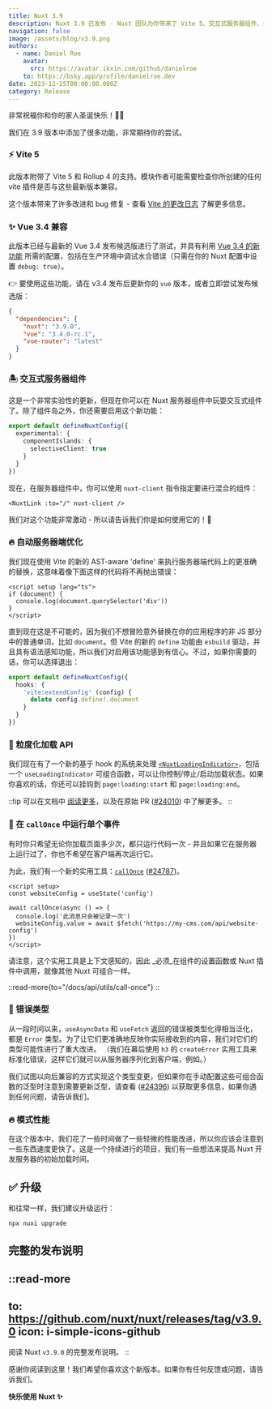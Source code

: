 ```yaml
---
title: Nuxt 3.9
description: Nuxt 3.9 已发布 - Nuxt 团队为你带来了 Vite 5、交互式服务器组件、新的可组合功能、新的加载 API 等圣诞礼物。
navigation: false
image: /assets/blog/v3.9.png
authors:
  - name: Daniel Roe
    avatar:
      src: https://avatar.ikxin.com/github/danielroe
    to: https://bsky.app/profile/danielroe.dev
date: 2023-12-25T00:00:00.000Z
category: Release
---
```


非常祝福你和你的家人圣诞快乐！🎁🎄

我们在 3.9 版本中添加了很多功能，非常期待你的尝试。

### ⚡️ Vite 5

此版本附带了 Vite 5 和 Rollup 4 的支持。模块作者可能需要检查你所创建的任何 vite 插件是否与这些最新版本兼容。

这个版本带来了许多改进和 bug 修复 - 查看 [Vite 的更改日志](https://vite.zhcndoc.com/guide/migration.html#migration-from-v4) 了解更多信息。

### ✨ Vue 3.4 兼容

此版本已经与最新的 Vue 3.4 发布候选版进行了测试，并具有利用 [Vue 3.4 的新功能](https://blog.vuejs.org/posts/vue-3-4) 所需的配置，包括在生产环境中调试水合错误（只需在你的 Nuxt 配置中设置 `debug: true`）。

👉 要使用这些功能，请在 v3.4 发布后更新你的 `vue` 版本，或者立即尝试发布候选版：

```json [package.json]
{
  "dependencies": {
    "nuxt": "3.9.0",
    "vue": "3.4.0-rc.1",
    "vue-router": "latest"
  }
}
```

### 🏝️ 交互式服务器组件

这是一个非常实验性的更新，但现在你可以在 Nuxt 服务器组件中玩耍交互式组件了。除了组件岛之外，你还需要启用这个新功能：

```ts [nuxt.config.ts]
export default defineNuxtConfig({
  experimental: {
    componentIslands: {
      selectiveClient: true
    }
  }
})
```

现在，在服务器组件中，你可以使用 `nuxt-client` 指令指定要进行混合的组件：

```vue [components/SomeComponent.server.vue]
<NuxtLink :to="/" nuxt-client />
```

我们对这个功能非常激动 - 所以请告诉我们你是如何使用它的！🙏

### 🔥 自动服务器端优化

我们现在使用 Vite 的新的 AST-aware 'define' 来执行服务器端代码上的更准确的替换，这意味着像下面这样的代码将不再抛出错误：

```vue [app.vue]
<script setup lang="ts">
if (document) {
  console.log(document.querySelector('div'))
}
</script>
```

直到现在这是不可能的，因为我们不想冒险意外替换在你的应用程序的非 JS 部分中的普通单词，比如 `document`。但 Vite 的新的 `define` 功能由 `esbuild` 驱动，并且具有语法感知功能，所以我们对启用该功能感到有信心。不过，如果你需要的话，你可以选择退出：

```ts [nuxt.config.ts]
export default defineNuxtConfig({
  hooks: {
    'vite:extendConfig' (config) {
      delete config.define!.document
    }
  }
})
```

### 🚦 粒度化加载 API

我们现在有了一个新的基于 hook 的系统来处理 [`<NuxtLoadingIndicator>`](/docs/api/components/nuxt-loading-indicator)，包括一个 `useLoadingIndicator` 可组合函数，可以让你控制/停止/启动加载状态。如果你喜欢的话，你还可以挂钩到 `page:loading:start` 和 `page:loading:end`。

::tip
可以在文档中 [阅读更多](/docs/api/composables/use-loading-indicator)，以及在原始 PR ([#24010](https://github.com/nuxt/nuxt/pull/24010)) 中了解更多。
::

### 🏁 在 `callOnce` 中运行单个事件

有时你只希望无论你加载页面多少次，都只运行代码一次 - 并且如果它在服务器上运行过了，你也不希望在客户端再次运行它。

为此，我们有一个新的实用工具：[`callOnce`](/docs/api/utils/call-once) ([#24787](https://github.com/nuxt/nuxt/pull/24787))。

```vue [app.vue]
<script setup>
const websiteConfig = useState('config')

await callOnce(async () => {
  console.log('此消息只会被记录一次')
  websiteConfig.value = await $fetch('https://my-cms.com/api/website-config')
})
</script>
```

请注意，这个实用工具是上下文感知的，因此 _必须_在组件的设置函数或 Nuxt 插件中调用，就像其他 Nuxt 可组合一样。

::read-more{to="/docs/api/utils/call-once"}
::

### 🚨 错误类型

从一段时间以来，`useAsyncData` 和 `useFetch` 返回的错误被类型化得相当泛化，都是 `Error` 类型。为了让它们更准确地反映你实际接收到的内容，我们对它们的类型可能性进行了重大改进。 （我们在幕后使用 `h3` 的 `createError` 实用工具来标准化错误，这样它们就可以从服务器序列化到客户端，例如。）

我们试图以向后兼容的方式实现这个类型变更，但如果你在手动配置这些可组合函数的泛型时注意到需要更新泛型，请查看 ([#24396](https://github.com/nuxt/nuxt/pull/24396)) 以获取更多信息，如果你遇到任何问题，请告诉我们。

### 🔥 模式性能

在这个版本中，我们花了一些时间做了一些轻微的性能改进，所以你应该会注意到一些东西速度更快了。这是一个持续进行的项目，我们有一些想法来提高 Nuxt 开发服务器的初始加载时间。

## ✅ 升级

和往常一样，我们建议升级运行：

```sh
npx nuxi upgrade
```

## 完整的发布说明

::read-more
---
to: https://github.com/nuxt/nuxt/releases/tag/v3.9.0
icon: i-simple-icons-github
---
阅读 Nuxt `v3.9.0` 的完整发布说明。
::

感谢你阅读到这里！我们希望你喜欢这个新版本。如果你有任何反馈或问题，请告诉我们。

**快乐使用 Nuxt ✨**
